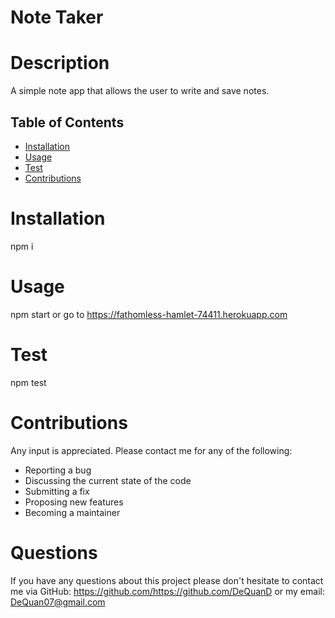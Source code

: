 # Note Taker 
  
  # Description
  A simple note app that allows the user to write and save notes.

  ## Table of Contents
 * [Installation](#installation)
 * [Usage](#usage)
 * [Test](#test)
 * [Contributions](#contributions)
 

  # Installation
  npm i

  # Usage
  npm start or go to https://fathomless-hamlet-74411.herokuapp.com

  # Test
  npm test

  # Contributions
  Any input is appreciated. Please contact me for any of the following:
 - Reporting a bug
 - Discussing the current state of the code
 - Submitting a fix
 - Proposing new features
 - Becoming a maintainer

  
 

  # Questions

  If you have any questions about this project please don't hesitate to contact me via GitHub: https://github.com/https://github.com/DeQuanD or my email: DeQuan07@gmail.com

